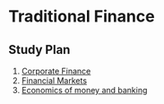 # Traditional Finance

## Study Plan

1. [Corporate Finance](https://www.youtube.com/playlist?list=PLUkh9m2Borql2njENzmUX2DoZr5E2-YXs)
2. [Financial Markets](https://oyc.yale.edu/economics/econ-252-08)
3. [Economics of money and banking](https://www.coursera.org/learn/money-banking)
